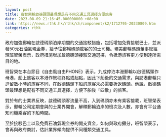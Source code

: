 ```yaml
---
layout: post
title: 班智榮稱啟德碼頭最理想是有不同交通工具選擇方便旅客
date: 2023-08-09 21:16:45.000000000 +08:00
link: https://news.rthk.hk/rthk/ch/component/k2/1712795-20230809.htm
categories: rthk
---
```


政府加強郵輪在啟德碼頭泊岸期間的交通接駁措施，包括增加免費接駁巴士，並派發50元石油氣現金券，給予往郵輪碼頭載客的的士司機。環美郵輪碼頭董事總經理班智榮表示，政府措施增加啟德碼頭接駁交通選擇，令抵港旅客更方便到達所需目的地。

班智榮在本台節目《自由風自由PHONE》表示，九成停泊本港郵輪以啟德碼頭作母港，船上旅客以本港作旅程終點或起點，因此下船後的交通需求，與訪港郵輪只逗留數小時的旅客不同，在啟德碼頭下船的旅客未必需要折返碼頭。他說，啟德碼頭最理想是配有不同交通工具選擇，方便下船後「四散」的旅客。

對於有的士業界反映，啟德碼頭客流量不高，入到碼頭亦未有乘客接載，班智榮表示，郵輪公司定期會與的士業界開會，解釋郵輪泊岸的班次及人數，亦會有平台通知司機乘客的下船時間。

至於接駁巴士以及免費石油氣現金券的開支資金，如何與政府攤分，班智榮表示，會再與政府商討，估計業界傾向提供不同種類交通工具。
